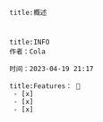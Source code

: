 

```ad-summary
title:概述

```

#

```ad-tip
title:INFO
作者：Cola

时间：2023-04-19 21:17 
```

```ad-todo
title:Features： 🐔
 - [x] 
 - [x] 
 - [x] 
```

## 

